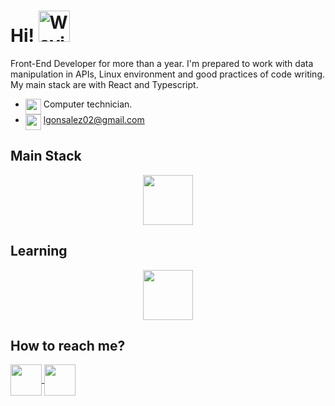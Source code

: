# Hi! <img src="https://raw.githubusercontent.com/Tarikul-Islam-Anik/Animated-Fluent-Emojis/master/Emojis/Hand%20gestures/Waving%20Hand.png" alt="Waving Hand" width="50" height="50"/>
 
Front-End Developer for more than a year. I'm prepared to work with data manipulation in APIs, Linux environment and good practices of code writing. My main stack are with React and Typescript.
- <img align="top" src="https://raw.githubusercontent.com/Tarikul-Islam-Anik/Animated-Fluent-Emojis/master/Emojis/Objects/Graduation%20Cap.png" width="25" height="25" /> Computer technician.
- <img align="top" src="https://raw.githubusercontent.com/Tarikul-Islam-Anik/Animated-Fluent-Emojis/master/Emojis/Objects/Inbox%20Tray.png" width="25" height="25" /> lgonsalez02@gmail.com
<!-- - <img align="top" src="https://wakatime.com/badge/user/abdb4217-ca9d-4a20-960c-a8f5d95cca53.svg"  /> -->

<!-- <div align="center">
<a  href="https://github.com/leeool?tab=repositories">
  <img align="center"  width="390" src="https://github-readme-stats.vercel.app/api/wakatime?username=@leeool&theme=github_dark&custom_title=" />
</a>
</div> -->

## Main Stack
<p align="center">
    <img height="80" src="https://skillicons.dev/icons?i=vim,react,ts,tailwind,nest,next" />
</p>

## Learning
<p align="center">
    <img height="80" src="https://skillicons.dev/icons?i=rust,svelte" />
</p>



## How to reach me?

<div>
<a href="https://www.linkedin.com/in/leonardo-gonsalez/">
  <img align="center" height=50px  src="https://img.shields.io/badge/LinkedIn-0077B5?style=for-the-badge&logo=linkedin&logoColor=white"/>
</a>
 <a href="mailto:lgonsalez02@gmail.com">
  <img align="center" height=50px  src="https://img.shields.io/badge/Gmail-eee?style=for-the-badge&logo=gmail&logoColor=de5246"/>
</a>
</div>

